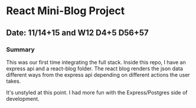 # React Mini-Blog Project

## Date: 11/14+15 and W12 D4+5 D56+57

### Summary

This was our first time integrating the full stack. Inside this repo, I have an express api and a react-blog folder. The react blog renders the json data different ways from the express api depending on different actions the user takes.

It's unstyled at this point. I had more fun with the Express/Postgres side of development.